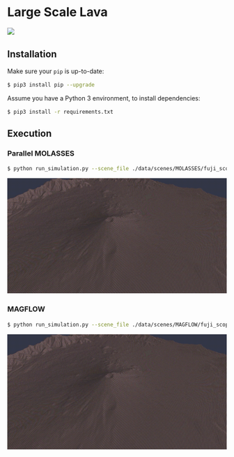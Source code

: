 # Large Scale Lava

![](img/202306-23-2.gif)

## Installation
Make sure your `pip` is up-to-date:

```bash
$ pip3 install pip --upgrade
```

Assume you have a Python 3 environment, to install dependencies:

```bash
$ pip3 install -r requirements.txt
```


## Execution

### Parallel MOLASSES

```bash
$ python run_simulation.py --scene_file ./data/scenes/MOLASSES/fuji_scoped.json
```

![](img/molasses.gif)

### MAGFLOW

```bash
$ python run_simulation.py --scene_file ./data/scenes/MAGFLOW/fuji_scoped.json
```

![](img/magflow.gif)